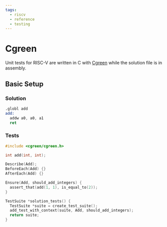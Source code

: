 ```yaml
---
tags:
  - riscv
  - reference
  - testing
---
```


# Cgreen

Unit tests for RISC-V are written in C with [Cgreen](https://cgreen-devs.github.io/cgreen/) while the solution file is in assembly.

## Basic Setup

### Solution

```asm
.globl add
add:
  addw a0, a0, a1
  ret
```

### Tests

```c
#include <cgreen/cgreen.h>

int add(int, int);

Describe(Add);
BeforeEach(Add) {}
AfterEach(Add) {}

Ensure(Add, should_add_integers) {
  assert_that(add(1, 1), is_equal_to(2));
}

TestSuite *solution_tests() {
  TestSuite *suite = create_test_suite();
  add_test_with_context(suite, Add, should_add_integers);
  return suite;
}
```
